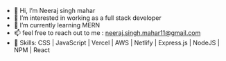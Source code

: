 - 👋 Hi, I’m Neeraj singh mahar
- 👀 I’m interested in working as a full stack developer
- 🌱 I’m currently learning MERN
- 📫 feel free to reach out to me : neeraj.singh.mahar11@gmail.com
- 🥇 Skills:
CSS | JavaScript | Vercel | AWS | Netlify | Express.js | NodeJS | NPM | React

<!---
neerajsinghmahar11/neerajsinghmahar11 is a ✨ special ✨ repository because its `README.md` (this file) appears on your GitHub profile.
You can click the Preview link to take a look at your changes.
--->
